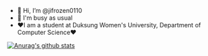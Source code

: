 - 👋 Hi, I’m @jifrozen0110
- 🤣 I'm busy as usual
- ❤I am a student at Duksung Women's University, Department of Computer Science❤


 [![Anurag's github stats](https://github-readme-stats.vercel.app/api?username=jifrozen0110)](https://github.com/anuraghazra/github-readme-stats)
<!---
jifrozen0110/jifrozen0110 is a ✨ special ✨ repository because its `README.md` (this file) appears on your GitHub profile.
You can click the Preview link to take a look at your changes.
--->
